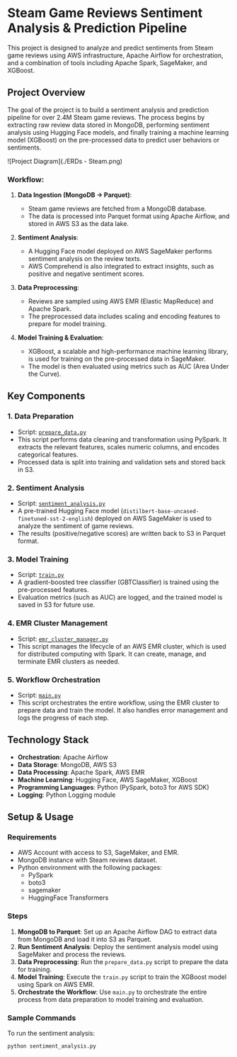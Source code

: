 # Steam Game Reviews Sentiment Analysis & Prediction Pipeline

This project is designed to analyze and predict sentiments from Steam game reviews using AWS infrastructure, Apache Airflow for orchestration, and a combination of tools including Apache Spark, SageMaker, and XGBoost.

## Project Overview

The goal of the project is to build a sentiment analysis and prediction pipeline for over 2.4M Steam game reviews. The process begins by extracting raw review data stored in MongoDB, performing sentiment analysis using Hugging Face models, and finally training a machine learning model (XGBoost) on the pre-processed data to predict user behaviors or sentiments.

![Project Diagram](./ERDs - Steam.png)

### Workflow:

1. **Data Ingestion (MongoDB -> Parquet)**:
   - Steam game reviews are fetched from a MongoDB database.
   - The data is processed into Parquet format using Apache Airflow, and stored in AWS S3 as the data lake.

2. **Sentiment Analysis**:
   - A Hugging Face model deployed on AWS SageMaker performs sentiment analysis on the review texts.
   - AWS Comprehend is also integrated to extract insights, such as positive and negative sentiment scores.

3. **Data Preprocessing**:
   - Reviews are sampled using AWS EMR (Elastic MapReduce) and Apache Spark.
   - The preprocessed data includes scaling and encoding features to prepare for model training.

4. **Model Training & Evaluation**:
   - XGBoost, a scalable and high-performance machine learning library, is used for training on the pre-processed data in SageMaker.
   - The model is then evaluated using metrics such as AUC (Area Under the Curve).

## Key Components

### 1. **Data Preparation**
   - Script: [`prepare_data.py`](./prepare_data.py)
   - This script performs data cleaning and transformation using PySpark. It extracts the relevant features, scales numeric columns, and encodes categorical features.
   - Processed data is split into training and validation sets and stored back in S3.

### 2. **Sentiment Analysis**
   - Script: [`sentiment_analysis.py`](./sentiment_analysis.py)
   - A pre-trained Hugging Face model (`distilbert-base-uncased-finetuned-sst-2-english`) deployed on AWS SageMaker is used to analyze the sentiment of game reviews.
   - The results (positive/negative scores) are written back to S3 in Parquet format.

### 3. **Model Training**
   - Script: [`train.py`](./train.py)
   - A gradient-boosted tree classifier (GBTClassifier) is trained using the pre-processed features.
   - Evaluation metrics (such as AUC) are logged, and the trained model is saved in S3 for future use.

### 4. **EMR Cluster Management**
   - Script: [`emr_cluster_manager.py`](./emr_cluster_manager.py)
   - This script manages the lifecycle of an AWS EMR cluster, which is used for distributed computing with Spark. It can create, manage, and terminate EMR clusters as needed.

### 5. **Workflow Orchestration**
   - Script: [`main.py`](./main.py)
   - This script orchestrates the entire workflow, using the EMR cluster to prepare data and train the model. It also handles error management and logs the progress of each step.

## Technology Stack

- **Orchestration**: Apache Airflow
- **Data Storage**: MongoDB, AWS S3
- **Data Processing**: Apache Spark, AWS EMR
- **Machine Learning**: Hugging Face, AWS SageMaker, XGBoost
- **Programming Languages**: Python (PySpark, boto3 for AWS SDK)
- **Logging**: Python Logging module

## Setup & Usage

### Requirements

- AWS Account with access to S3, SageMaker, and EMR.
- MongoDB instance with Steam reviews dataset.
- Python environment with the following packages:
  - PySpark
  - boto3
  - sagemaker
  - HuggingFace Transformers

### Steps

1. **MongoDB to Parquet**: Set up an Apache Airflow DAG to extract data from MongoDB and load it into S3 as Parquet.
2. **Run Sentiment Analysis**: Deploy the sentiment analysis model using SageMaker and process the reviews.
3. **Data Preprocessing**: Run the `prepare_data.py` script to prepare the data for training.
4. **Model Training**: Execute the `train.py` script to train the XGBoost model using Spark on AWS EMR.
5. **Orchestrate the Workflow**: Use `main.py` to orchestrate the entire process from data preparation to model training and evaluation.

### Sample Commands

To run the sentiment analysis:

```bash
python sentiment_analysis.py
